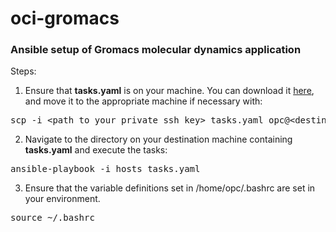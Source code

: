 # oci-gromacs
### Ansible setup of Gromacs molecular dynamics application

Steps:

1. Ensure that <b>tasks.yaml</b> is on your machine. You can download it [here](https://github.com/oci-hpc/oci-gromacs/archive/refs/heads/main.zip), and move it to the appropriate machine if necessary with:
<pre>
scp -i &ltpath to your private ssh key&gt tasks.yaml opc@&ltdestination machine ip address&gt:&ltdestination directory&gt
</pre>
2. Navigate to the directory on your destination machine containing <b>tasks.yaml</b> and execute the tasks:
<pre>
ansible-playbook -i hosts tasks.yaml
</pre>
3. Ensure that the variable definitions set in /home/opc/.bashrc are set in your environment.
<pre>
source ~/.bashrc
</pre>
